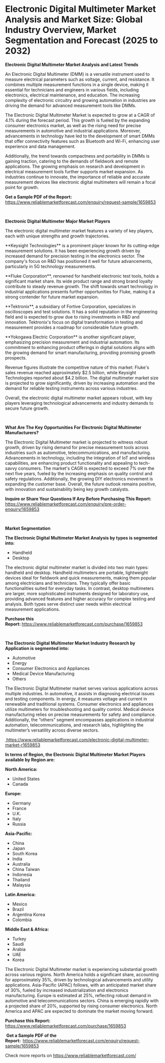 <p><h1>Electronic Digital Multimeter Market Analysis and Market Size: Global Industry Overview, Market Segmentation and Forecast (2025 to 2032)</h1></p><p><strong>Electronic Digital Multimeter Market Analysis and Latest Trends</strong></p>
<p><p>An Electronic Digital Multimeter (DMM) is a versatile instrument used to measure electrical parameters such as voltage, current, and resistance. It combines multiple measurement functions in a single device, making it essential for technicians and engineers in various fields, including electronics, electrical maintenance, and education. The increasing complexity of electronic circuitry and growing automation in industries are driving the demand for advanced measurement tools like DMMs.</p><p>The Electronic Digital Multimeter Market is expected to grow at a CAGR of 4.1% during the forecast period. This growth is fueled by the expanding consumer electronics market, as well as the rising need for precise measurements in automotive and industrial applications. Moreover, advancements in technology have led to the development of smart DMMs that offer connectivity features such as Bluetooth and Wi-Fi, enhancing user experience and data management. </p><p>Additionally, the trend towards compactness and portability in DMMs is gaining traction, catering to the demands of fieldwork and remote applications. The growing emphasis on research and development in electrical measurement tools further supports market expansion. As industries continue to innovate, the importance of reliable and accurate measurement devices like electronic digital multimeters will remain a focal point for growth.</p></p>
<p><strong>Get a Sample PDF of the Report:&nbsp;</strong> <a href="https://www.reliablemarketforecast.com/enquiry/request-sample/1659853?utm_campaign=2274&utm_medium=2&utm_source=Github&utm_content=ia&utm_term=13022025&utm_id=electronic-digital-multimeter">https://www.reliablemarketforecast.com/enquiry/request-sample/1659853</a></p>
<p>&nbsp;</p>
<p><strong>Electronic Digital Multimeter Major Market Players</strong></p>
<p><p>The electronic digital multimeter market features a variety of key players, each with unique strengths and growth trajectories. </p><p>**Keysight Technologies** is a prominent player known for its cutting-edge measurement solutions. It has been experiencing growth driven by increased demand for precision testing in the electronics sector. The company's focus on R&D has positioned it well for future advancements, particularly in 5G technology measurements.</p><p>**Fluke Corporation**, renowned for handheld electronic test tools, holds a significant market share. Its wide product range and strong brand loyalty contribute to steady revenue growth. The shift towards smart technology in industrial applications presents further opportunities for Fluke, making it a strong contender for future market expansion.</p><p>**Tektronix**, a subsidiary of Fortive Corporation, specializes in oscilloscopes and test solutions. It has a solid reputation in the engineering field and is expected to grow due to rising investments in R&D and innovation. Tektronix's focus on digital transformation in testing and measurement provides a roadmap for considerable future growth.</p><p>**Yokogawa Electric Corporation** is another significant player, emphasizing precision measurement and industrial automation. Its commitment to enhancing product offerings in digital solutions aligns with the growing demand for smart manufacturing, providing promising growth prospects.</p><p>Revenue figures illustrate the competitive nature of this market: Fluke's sales revenue reached approximately $2.5 billion, while Keysight Technologies reported about $4.2 billion. The digital multimeter market size is projected to grow significantly, driven by increasing automation and the demand for reliable testing instruments across various industries.</p><p>Overall, the electronic digital multimeter market appears robust, with key players leveraging technological advancements and industry demands to secure future growth.</p></p>
<p>&nbsp;</p>
<p><strong>What Are The Key Opportunities For Electronic Digital Multimeter Manufacturers?</strong></p>
<p><p>The Electronic Digital Multimeter market is projected to witness robust growth, driven by rising demand for precise measurement tools across industries such as automotive, telecommunications, and manufacturing. Advancements in technology, including the integration of IoT and wireless capabilities, are enhancing product functionality and appealing to tech-savvy consumers. The market's CAGR is expected to exceed 7% over the next five years, fueled by the increasing emphasis on quality control and safety regulations. Additionally, the growing DIY electronics movement is expanding the customer base. Overall, the future outlook remains positive, with innovation and sustainability being key growth catalysts.</p></p>
<p><strong>Inquire or Share Your Questions If Any Before Purchasing This Report:</strong> <a href="https://www.reliablemarketforecast.com/enquiry/pre-order-enquiry/1659853?utm_campaign=2274&utm_medium=2&utm_source=Github&utm_content=ia&utm_term=13022025&utm_id=electronic-digital-multimeter">https://www.reliablemarketforecast.com/enquiry/pre-order-enquiry/1659853</a></p>
<p>&nbsp;</p>
<p><strong>Market Segmentation</strong></p>
<p><strong>The Electronic Digital Multimeter Market Analysis by types is segmented into:</strong></p>
<p><ul><li>Handheld</li><li>Desktop</li></ul></p>
<p><p>The electronic digital multimeter market is divided into two main types: handheld and desktop. Handheld multimeters are portable, lightweight devices ideal for fieldwork and quick measurements, making them popular among electricians and technicians. They typically offer basic functionalities suited for everyday tasks. In contrast, desktop multimeters are larger, more sophisticated instruments designed for laboratory use, providing advanced features and higher accuracy for complex testing and analysis. Both types serve distinct user needs within electrical measurement applications.</p></p>
<p><strong>Purchase this Report:&nbsp;</strong><a href="https://www.reliablemarketforecast.com/purchase/1659853?utm_campaign=2274&utm_medium=2&utm_source=Github&utm_content=ia&utm_term=13022025&utm_id=electronic-digital-multimeter">https://www.reliablemarketforecast.com/purchase/1659853</a></p>
<p>&nbsp;</p>
<p><strong>The Electronic Digital Multimeter Market Industry Research by Application is segmented into:</strong></p>
<p><ul><li>Automotive</li><li>Energy</li><li>Consumer Electronics and Appliances</li><li>Medical Device Manufacturing</li><li>Others</li></ul></p>
<p><p>The Electronic Digital Multimeter market serves various applications across multiple industries. In automotive, it assists in diagnosing electrical issues and testing components. In energy, it measures voltage and current in renewable and traditional systems. Consumer electronics and appliances utilize multimeters for troubleshooting and quality control. Medical device manufacturing relies on precise measurements for safety and compliance. Additionally, the “others” segment encompasses applications in industrial automation, telecommunications, and research labs, highlighting the multimeter’s versatility across diverse sectors.</p></p>
<p><a href="https://www.reliablemarketforecast.com/electronic-digital-multimeter-market-r1659853?utm_campaign=2274&utm_medium=2&utm_source=Github&utm_content=ia&utm_term=13022025&utm_id=electronic-digital-multimeter">&nbsp;https://www.reliablemarketforecast.com/electronic-digital-multimeter-market-r1659853</a></p>
<p><strong>In terms of Region, the Electronic Digital Multimeter Market Players available by Region are:</strong></p>
<p>
    <p> <strong> North America: </strong>
        <ul>
            <li>United States</li>
            <li>Canada</li>
        </ul>
        </p> 
    <p> <strong> Europe: </strong>
        <ul>
            <li>Germany</li>
            <li>France</li>
            <li>U.K.</li>
            <li>Italy</li>
            <li>Russia</li>
        </ul>
        </p> 
    <p> <strong> Asia-Pacific: </strong>
        <ul>
            <li>China</li>
            <li>Japan</li>
            <li>South Korea</li>
            <li>India</li>
            <li>Australia</li>
            <li>China Taiwan</li>
            <li>Indonesia</li>
            <li>Thailand</li>
            <li>Malaysia</li>
        </ul>
        </p> 
    <p> <strong> Latin America: </strong>
        <ul>
            <li>Mexico</li>
            <li>Brazil</li>
            <li>Argentina Korea</li>
            <li>Colombia</li>
        </ul>
        </p> 
    <p> <strong> Middle East & Africa: </strong>
        <ul>
            <li>Turkey</li>
            <li>Saudi</li>
            <li>Arabia</li>
            <li>UAE</li>
            <li>Korea</li>
        </ul>
    </p>
    </p>
<p><p>The Electronic Digital Multimeter market is experiencing substantial growth across various regions. North America holds a significant share, accounting for approximately 35%, driven by technological advancements and utility applications. Asia-Pacific (APAC) follows, with an anticipated market share of 30%, fueled by increased industrialization and electronics manufacturing. Europe is estimated at 25%, reflecting robust demand in automotive and telecommunications sectors. China is emerging rapidly with a projected share of 20%, supported by rising consumer electronics. North America and APAC are expected to dominate the market moving forward.</p></p>
<p><strong>Purchase this Report: </strong><a href="https://www.reliablemarketforecast.com/purchase/1659853?utm_campaign=2274&utm_medium=2&utm_source=Github&utm_content=ia&utm_term=13022025&utm_id=electronic-digital-multimeter">https://www.reliablemarketforecast.com/purchase/1659853</a></p>
<p>&nbsp;<strong>Get a Sample PDF of the Report:&nbsp;&nbsp;</strong><a href="https://www.reliablemarketforecast.com/enquiry/request-sample/1659853?utm_campaign=2274&utm_medium=2&utm_source=Github&utm_content=ia&utm_term=13022025&utm_id=electronic-digital-multimeter">https://www.reliablemarketforecast.com/enquiry/request-sample/1659853</a></p>
<p><strong></strong></p>
<p>Check more reports on <a href="https://www.reliablemarketforecast.com/?utm_campaign=2274&utm_medium=2&utm_source=Github&utm_content=ia&utm_term=13022025&utm_id=electronic-digital-multimeter">https://www.reliablemarketforecast.com/</a></p>